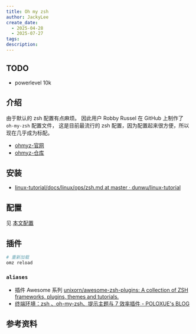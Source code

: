 ```yaml
---
title: Oh my zsh
author: JackyLee
create_date: 
  - 2025-04-28
  - 2025-07-27
tags:
description:
---
```


## TODO

- powerlevel 10k

## 介绍

由于默认的 zsh 配置有点麻烦。
因此用户 Robby Russel 在 GitHub 上制作了 `oh-my-zsh` 配置文件，
这是目前最流行的 zsh 配置，因为配置起来很方便，所以现在几乎成为标配。

- [ohmyz-官网]
- [ohmyz-仓库]

## 安装

- [linux-tutorial/docs/linux/ops/zsh.md at master · dunwu/linux-tutorial](https://github.com/dunwu/linux-tutorial/blob/master/docs/linux/ops/zsh.md)

## 配置

见 [本文配置](.zshrc)

## 插件

```sh
# 重新加载
omz reload
```

### `aliases`

- 插件 Awesome 系列 [unixorn/awesome-zsh-plugins: A collection of ZSH frameworks, plugins, themes and tutorials.](https://github.com/unixorn/awesome-zsh-plugins)
- [终端环境：zsh 、oh-my-zsh、提示主题与 7 效率插件 - POLOXUE's BLOG](https://www.poloxue.com/posts/2023-10-16-zsh-themes-and-plugins/)

## 参考资料

[ohmyz-仓库]: https://github.com/ohmyzsh/ohmyzsh
[ohmyz-官网]: https://ohmyz.sh